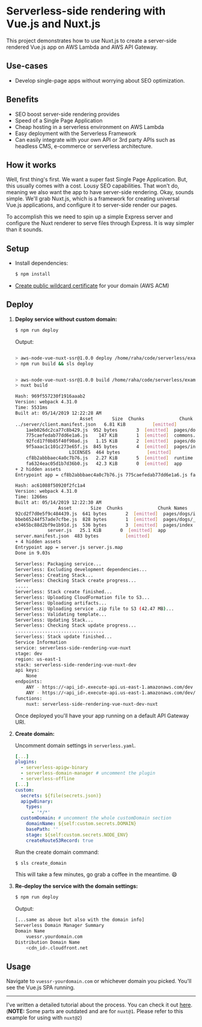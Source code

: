 <!--
title: 'Serverless-side rendering with Vue.js and Nuxt.js'
description: 'This project demonstrates how to use Nuxt.js to create a server-side rendered Vue.js app on AWS Lambda and AWS API Gateway.'
layout: Doc
framework: v1
platform: AWS
language: nodeJS
authorLink: 'https://github.com/adnanrahic'
authorName: adnanrahic
authorAvatar: 'https://avatars1.githubusercontent.com/u/15029531?s=400&v=4'
-->
# Serverless-side rendering with Vue.js and Nuxt.js

This project demonstrates how to use Nuxt.js to create a server-side rendered Vue.js app on AWS Lambda and AWS API Gateway.

## Use-cases
- Develop single-page apps without worrying about SEO optimization.

## Benefits
- SEO boost server-side rendering provides
- Speed of a Single Page Application
- Cheap hosting in a serverless environment on AWS Lambda
- Easy deployment with the Serverless Framework
- Can easily integrate with your own API or 3rd party APIs such as headless CMS, e-commerce or serverless architecture.

## How it works
Well, first thing's first. We want a super fast Single Page Application. But, this usually comes with a cost. Lousy SEO capabilities. That won't do, meaning we also want the app to have server-side rendering. Okay, sounds simple. We'll grab Nuxt.js, which is a framework for creating universal Vue.js applications, and configure it to server-side render our pages.

To accomplish this we need to spin up a simple Express server and configure the Nuxt renderer to serve files through Express. It is way simpler than it sounds.

## Setup
- Install dependencies:
    ```bash
    $ npm install
    ```
- [Create public wildcard certificate](https://docs.aws.amazon.com/acm/latest/userguide/gs-acm-request-public.html) for your domain (AWS ACM)

## Deploy
1. **Deploy service without custom domain:**

    ```bash
    $ npm run deploy
    ```

    Output:
    ```bash

    > aws-node-vue-nuxt-ssr@1.0.0 deploy /home/raha/code/serverless/examples/aws-node-vue-nuxt-ssr
    > npm run build && sls deploy


    > aws-node-vue-nuxt-ssr@1.0.0 build /home/raha/code/serverless/examples/aws-node-vue-nuxt-ssr
    > nuxt build

    Hash: 969f557230f1916aaab2
    Version: webpack 4.31.0
    Time: 5531ms
    Built at: 05/14/2019 12:22:28 AM
                            Asset       Size  Chunks             Chunk Names
    ../server/client.manifest.json   6.81 KiB          [emitted]
        1aeb026dc2ca77c8b429.js  952 bytes       3  [emitted]  pages/dogs/index
        775caefedab77dd6e1a6.js    147 KiB       1  [emitted]  commons.app
        92fcd17f0b85f40f90ad.js   1.15 KiB       2  [emitted]  pages/dogs/_breed
        9f5aaac1c101c273e65f.js  845 bytes       4  [emitted]  pages/index
                        LICENSES  464 bytes          [emitted]
        cf8b2abbbaec4a0c7b76.js   2.27 KiB       5  [emitted]  runtime
        fa6324eac05d1b7d36b0.js   42.3 KiB       0  [emitted]  app
    + 2 hidden assets
    Entrypoint app = cf8b2abbbaec4a0c7b76.js 775caefedab77dd6e1a6.js fa6324eac05d1b7d36b0.js

    Hash: ac61088f50920f2fc1a4
    Version: webpack 4.31.0
    Time: 1266ms
    Built at: 05/14/2019 12:22:30 AM
                    Asset       Size  Chunks             Chunk Names
    92cd2f7d0e5f9c484439.js  641 bytes       2  [emitted]  pages/dogs/index
    bbeb65244f57ade7cfbe.js  828 bytes       1  [emitted]  pages/dogs/_breed
    e3465bc88d2bf9e1b91d.js  536 bytes       3  [emitted]  pages/index
                server.js   25.1 KiB       0  [emitted]  app
    server.manifest.json  483 bytes          [emitted]
    + 4 hidden assets
    Entrypoint app = server.js server.js.map
    Done in 9.03s

    Serverless: Packaging service...
    Serverless: Excluding development dependencies...
    Serverless: Creating Stack...
    Serverless: Checking Stack create progress...
    .....
    Serverless: Stack create finished...
    Serverless: Uploading CloudFormation file to S3...
    Serverless: Uploading artifacts...
    Serverless: Uploading service .zip file to S3 (42.47 MB)...
    Serverless: Validating template...
    Serverless: Updating Stack...
    Serverless: Checking Stack update progress...
    .................................
    Serverless: Stack update finished...
    Service Information
    service: serverless-side-rendering-vue-nuxt
    stage: dev
    region: us-east-1
    stack: serverless-side-rendering-vue-nuxt-dev
    api keys:
        None
    endpoints:
        ANY - https://<api_id>.execute-api.us-east-1.amazonaws.com/dev
        ANY - https://<api_id>.execute-api.us-east-1.amazonaws.com/dev/{proxy+}
    functions:
        nuxt: serverless-side-rendering-vue-nuxt-dev-nuxt

    ```

    Once deployed you'll have your app running on a default API Gateway URI.

2. **Create domain:**

    Uncomment domain settings in `serverless.yaml`.
    ```yaml
    [...]
    plugins:
      - serverless-apigw-binary
      - serverless-domain-manager # uncomment the plugin
      - serverless-offline
    [...]
    custom:
      secrets: ${file(secrets.json)}
      apigwBinary:
        types:
          - '*/*'
      customDomain: # uncomment the whole customDomain section
        domainName: ${self:custom.secrets.DOMAIN}
        basePath: ''
        stage: ${self:custom.secrets.NODE_ENV}
        createRoute53Record: true
    ```

    Run the create domain command:
    ```bash
    $ sls create_domain
    ```
    This will take a few minutes, go grab a coffee in the meantime. :smile:

3. **Re-deploy the service with the domain settings:**

    ```bash
    $ npm run deploy
    ```

    Output:
    ```bash
    [...same as above but also with the domain info]
    Serverless Domain Manager Summary
    Domain Name
        vuessr.yourdomain.com
    Distribution Domain Name
        <cdn_id>.cloudfront.net
    ```


## Usage
Navigate to `vuessr-yourdomain.com` or whichever domain you picked. You'll see the Vue.js SPA running.

---

I've written a detailed tutorial about the process. You can check it out [here](https://dev.to/adnanrahic/a-crash-course-on-serverless-side-rendering-with-vuejs-nuxtjs-and-aws-lambda-1nk4). (**NOTE:** Some parts are outdated and are for `nuxt@1`. Please refer to this example for using with `nuxt@2`)
